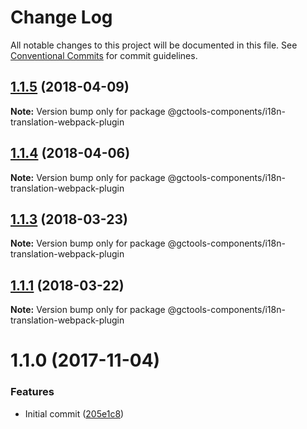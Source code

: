 # Change Log

All notable changes to this project will be documented in this file.
See [Conventional Commits](https://conventionalcommits.org) for commit guidelines.

<a name="1.1.5"></a>
## [1.1.5](https://github.com/gctools-outilsgc/gctools-components/compare/@gctools-components/i18n-translation-webpack-plugin@1.1.0...@gctools-components/i18n-translation-webpack-plugin@1.1.5) (2018-04-09)




**Note:** Version bump only for package @gctools-components/i18n-translation-webpack-plugin

<a name="1.1.4"></a>
## [1.1.4](https://github.com/gctools-outilsgc/gctools-components/compare/@gctools-components/i18n-translation-webpack-plugin@1.1.3...@gctools-components/i18n-translation-webpack-plugin@1.1.4) (2018-04-06)




**Note:** Version bump only for package @gctools-components/i18n-translation-webpack-plugin

<a name="1.1.3"></a>
## [1.1.3](https://github.com/gctools-outilsgc/gctools-components/compare/@gctools-components/i18n-translation-webpack-plugin@1.1.1...@gctools-components/i18n-translation-webpack-plugin@1.1.3) (2018-03-23)




**Note:** Version bump only for package @gctools-components/i18n-translation-webpack-plugin

<a name="1.1.1"></a>
## [1.1.1](https://github.com/gctools-outilsgc/gctools-components/compare/@gctools-components/i18n-translation-webpack-plugin@1.1.0...@gctools-components/i18n-translation-webpack-plugin@1.1.1) (2018-03-22)




**Note:** Version bump only for package @gctools-components/i18n-translation-webpack-plugin

<a name="1.1.0"></a>
# 1.1.0 (2017-11-04)


### Features

* Initial commit ([205e1c8](https://github.com/gctools-outilsgc/gctools-components/commit/205e1c8))
